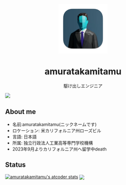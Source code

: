 <p align="center">
    <img src="icon.png" height="160">
    <h1 align="center">amuratakamitamu</h1>
    <p align="center">駆け出しエンジニア</p>
</p>



<a href="https://atcoder.jp/users/amuratakamitamu" target="_blank" title="amuratakamitamu"><img src="https://img.shields.io/endpoint?url=https%3A%2F%2Fatcoder-badges.now.sh%2Fapi%2Fatcoder%2Fjson%2Famuratakamitamu" /></a>

## About me
- 名前:amuratakamitamu(ニックネームです)
- ロケーション: 米カリフォルニア州ローズビル
- 言語: 日本語
- 所属: 独立行政法人工業高等専門学校機構
- 2023年9月よりカリフォルニア州へ留学中death

## Status

[![amuratakamitamu's atcoder stats](https://atcoder-readme-stats.vercel.app/stats/amuratakamitamu?show_history=5&width=450)](https://github.com/iwbc-mzk/atcoder-readme-stats)
<img align="center" src="http://github-profile-summary-cards.vercel.app/api/cards/profile-details?username=amuratakamitamu&theme=graywhite" />
